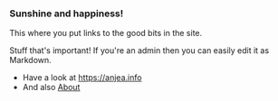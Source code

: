 ### Sunshine and happiness!

This where you put links to the good bits in the site.

Stuff that's important! If you're an admin then you can easily edit it as Markdown.

- Have a look at https://anjea.info
- And also [About](/about/)